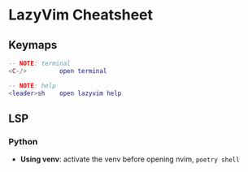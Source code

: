 # LazyVim Cheatsheet

## Keymaps

```lua
-- NOTE: terminal
<C-/>         open terminal

-- NOTE: help
<leader>sh    open lazyvim help

```

## LSP

### Python

- **Using venv**: activate the venv before opening nvim, `poetry shell`
